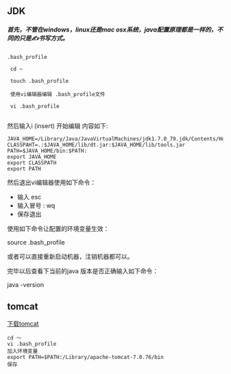 ## JDK 
##### 首先，不管在windows，linux还是mac osx系统，java配置原理都是一样的，不同的只是✍️书写方式。 
```
.bash_profile

 cd ~
  
 touch .bash_profile
 
 使用vi编辑器编辑 .bash_profile文件
 
 vi .bash_profile  


```
然后输入i (insert) 开始编辑
内容如下:

```
JAVA_HOME=/Library/Java/JavaVirtualMachines/jdk1.7.0_79.jdk/Contents/Home
CLASSPAHT=.:$JAVA_HOME/lib/dt.jar:$JAVA_HOME/lib/tools.jar
PATH=$JAVA_HOME/bin:$PATH:
export JAVA_HOME
export CLASSPATH
export PATH
```

然后退出vi编辑器使用如下命令：

- 输入 esc  
- 输入冒号 : wq 
- 保存退出  

使用如下命令让配置的环境变量生效：

source .bash_profile  

或者可以直接重新启动机器，注销机器都可以。

完毕以后查看下当前的java 版本是否正确输入如下命令：

java -version

## tomcat 
[下载tomcat](http://tomcat.apache.org/download-70.cgi)
```
cd ～
vi .bash_profile
加入环境变量
export PATH=$PATH:/Library/apache-tomcat-7.0.76/bin
保存

```


